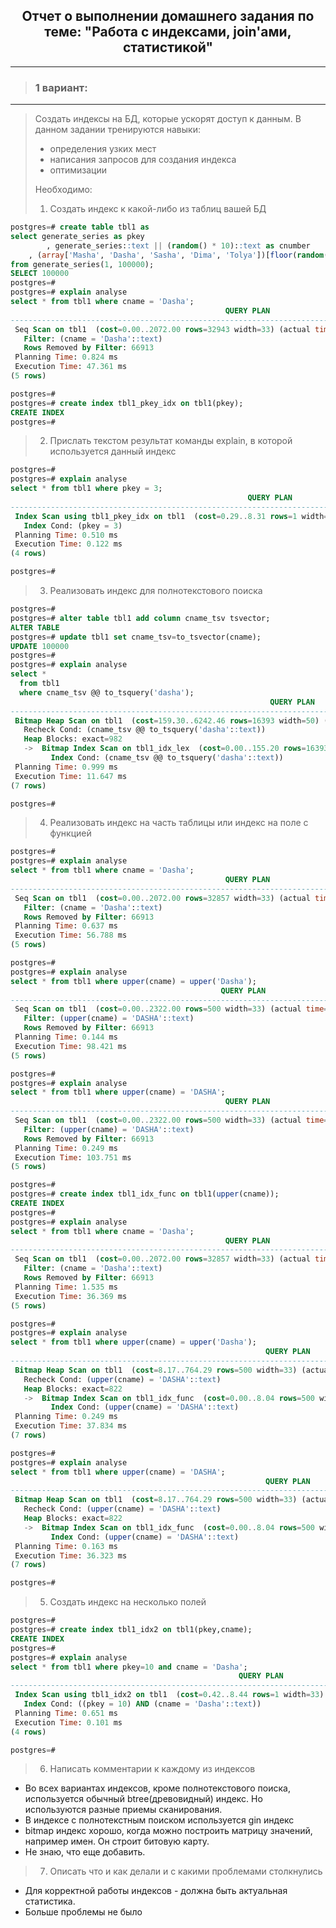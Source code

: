 <div align="center"><h2> Отчет о выполнении домашнего задания по теме: "Работа с индексами, join'ами, статистикой" </h2></div>

***
> ### 1 вариант:
***
> Создать индексы на БД, которые ускорят доступ к данным. В данном задании тренируются навыки:
> * определения узких мест
> * написания запросов для создания индекса
> * оптимизации
>
> Необходимо:
> 1. Создать индекс к какой-либо из таблиц вашей БД
  ```sql
  postgres=# create table tbl1 as
  select generate_series as pkey
          , generate_series::text || (random() * 10)::text as cnumber
      , (array['Masha', 'Dasha', 'Sasha', 'Dima', 'Tolya'])[floor(random() * 6)] as cname
  from generate_series(1, 100000);
  SELECT 100000
  postgres=# 
  postgres=# explain analyse
  select * from tbl1 where cname = 'Dasha';
                                                  QUERY PLAN                                                 
  -----------------------------------------------------------------------------------------------------------
   Seq Scan on tbl1  (cost=0.00..2072.00 rows=32943 width=33) (actual time=0.021..42.989 rows=33087 loops=1)
     Filter: (cname = 'Dasha'::text)
     Rows Removed by Filter: 66913
   Planning Time: 0.824 ms
   Execution Time: 47.361 ms
  (5 rows)
  
  postgres=#
  postgres=# create index tbl1_pkey_idx on tbl1(pkey);                    
  CREATE INDEX
  postgres=# 
  ```
> 2. Прислать текстом результат команды explain, в которой используется данный индекс
  ```sql
  postgres=# 
  postgres=# explain analyse
  select * from tbl1 where pkey = 3;
                                                       QUERY PLAN                                                      
  ---------------------------------------------------------------------------------------------------------------------
   Index Scan using tbl1_pkey_idx on tbl1  (cost=0.29..8.31 rows=1 width=33) (actual time=0.083..0.086 rows=1 loops=1)
     Index Cond: (pkey = 3)
   Planning Time: 0.510 ms
   Execution Time: 0.122 ms
  (4 rows)
  
  postgres=# 
  ```

> 3. Реализовать индекс для полнотекстового поиска
  ```sql
  postgres=# 
  postgres=# alter table tbl1 add column cname_tsv tsvector;
  ALTER TABLE
  postgres=# update tbl1 set cname_tsv=to_tsvector(cname);
  UPDATE 100000
  postgres=# 
  postgres=# explain analyse
  select *
    from tbl1
    where cname_tsv @@ to_tsquery('dasha');
                                                            QUERY PLAN                                                           
  -------------------------------------------------------------------------------------------------------------------------------
   Bitmap Heap Scan on tbl1  (cost=159.30..6242.46 rows=16393 width=50) (actual time=4.636..9.946 rows=16680 loops=1)
     Recheck Cond: (cname_tsv @@ to_tsquery('dasha'::text))
     Heap Blocks: exact=982
     ->  Bitmap Index Scan on tbl1_idx_lex  (cost=0.00..155.20 rows=16393 width=0) (actual time=4.342..4.342 rows=16680 loops=1)
           Index Cond: (cname_tsv @@ to_tsquery('dasha'::text))
   Planning Time: 0.999 ms
   Execution Time: 11.647 ms
  (7 rows)
  
  postgres=# 
  ```

> 4. Реализовать индекс на часть таблицы или индекс на поле с функцией
  ```sql
  postgres=# 
  postgres=# explain analyse
  select * from tbl1 where cname = 'Dasha';
                                                  QUERY PLAN                                                 
  -----------------------------------------------------------------------------------------------------------
   Seq Scan on tbl1  (cost=0.00..2072.00 rows=32857 width=33) (actual time=0.021..51.959 rows=33087 loops=1)
     Filter: (cname = 'Dasha'::text)
     Rows Removed by Filter: 66913
   Planning Time: 0.637 ms
   Execution Time: 56.788 ms
  (5 rows)
  
  postgres=# 
  postgres=# explain analyse
  select * from tbl1 where upper(cname) = upper('Dasha');
                                                 QUERY PLAN                                                
  ---------------------------------------------------------------------------------------------------------
   Seq Scan on tbl1  (cost=0.00..2322.00 rows=500 width=33) (actual time=0.030..95.340 rows=33087 loops=1)
     Filter: (upper(cname) = 'DASHA'::text)
     Rows Removed by Filter: 66913
   Planning Time: 0.144 ms
   Execution Time: 98.421 ms
  (5 rows)
  
  postgres=# 
  postgres=# explain analyse
  select * from tbl1 where upper(cname) = 'DASHA';
                                                  QUERY PLAN                                                
  ----------------------------------------------------------------------------------------------------------
   Seq Scan on tbl1  (cost=0.00..2322.00 rows=500 width=33) (actual time=0.043..100.245 rows=33087 loops=1)
     Filter: (upper(cname) = 'DASHA'::text)
     Rows Removed by Filter: 66913
   Planning Time: 0.249 ms
   Execution Time: 103.751 ms
  (5 rows)
  
  postgres=# 
  postgres=# create index tbl1_idx_func on tbl1(upper(cname));
  CREATE INDEX
  postgres=# 
  postgres=# explain analyse                                  
  select * from tbl1 where cname = 'Dasha';
                                                  QUERY PLAN                                                 
  -----------------------------------------------------------------------------------------------------------
   Seq Scan on tbl1  (cost=0.00..2072.00 rows=32857 width=33) (actual time=0.011..33.174 rows=33087 loops=1)
     Filter: (cname = 'Dasha'::text)
     Rows Removed by Filter: 66913
   Planning Time: 1.535 ms
   Execution Time: 36.369 ms
  (5 rows)
  
  postgres=# 
  postgres=# explain analyse                                  
  select * from tbl1 where upper(cname) = upper('Dasha');
                                                           QUERY PLAN                                                         
  ----------------------------------------------------------------------------------------------------------------------------
   Bitmap Heap Scan on tbl1  (cost=8.17..764.29 rows=500 width=33) (actual time=5.277..29.704 rows=33087 loops=1)
     Recheck Cond: (upper(cname) = 'DASHA'::text)
     Heap Blocks: exact=822
     ->  Bitmap Index Scan on tbl1_idx_func  (cost=0.00..8.04 rows=500 width=0) (actual time=4.620..4.621 rows=33087 loops=1)
           Index Cond: (upper(cname) = 'DASHA'::text)
   Planning Time: 0.249 ms
   Execution Time: 37.834 ms
  (7 rows)
  
  postgres=# 
  postgres=# explain analyse                                  
  select * from tbl1 where upper(cname) = 'DASHA';
                                                           QUERY PLAN                                                         
  ----------------------------------------------------------------------------------------------------------------------------
   Bitmap Heap Scan on tbl1  (cost=8.17..764.29 rows=500 width=33) (actual time=5.042..28.940 rows=33087 loops=1)
     Recheck Cond: (upper(cname) = 'DASHA'::text)
     Heap Blocks: exact=822
     ->  Bitmap Index Scan on tbl1_idx_func  (cost=0.00..8.04 rows=500 width=0) (actual time=4.385..4.386 rows=33087 loops=1)
           Index Cond: (upper(cname) = 'DASHA'::text)
   Planning Time: 0.163 ms
   Execution Time: 36.323 ms
  (7 rows)
  
  postgres=# 
  ```
> 5. Создать индекс на несколько полей
  ```sql
  postgres=# 
  postgres=# create index tbl1_idx2 on tbl1(pkey,cname);
  CREATE INDEX
  postgres=# 
  postgres=# explain analyse
  select * from tbl1 where pkey=10 and cname = 'Dasha';
                                                     QUERY PLAN                                                    
  -----------------------------------------------------------------------------------------------------------------
   Index Scan using tbl1_idx2 on tbl1  (cost=0.42..8.44 rows=1 width=33) (actual time=0.059..0.062 rows=1 loops=1)
     Index Cond: ((pkey = 10) AND (cname = 'Dasha'::text))
   Planning Time: 0.651 ms
   Execution Time: 0.101 ms
  (4 rows)
  
  postgres=# 
  ```

> 6. Написать комментарии к каждому из индексов
  * Во всех вариантах индексов, кроме полнотекстового поиска, используется обычный btree(древовидный) индекс. Но используются разные приемы сканирования.
  * В индексе с полнотекстным поиском используется gin индекс
  * bitmap индекс хорошо, когда можно построить матрицу значений, например имен. Он строит битовую карту.
  * Не знаю, что еще добавить.

> 7. Описать что и как делали и с какими проблемами столкнулись
  * Для корректной работы индексов - должна быть актуальная статистика.
  * Больше проблемы не было
